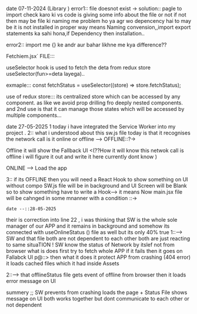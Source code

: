 date 07-11-2024 (Library )
error1::
file doesnot exist ->
solution:: pagle to import check karo ki vs code is giving some info about the file or not if not then may be file ki naming me problem ho ya agr wo depencency hai to may be it is not installed in proper way
means Naming convension,,import export statements ka sahi hona,if Dependency then installation..

error2:: import me {} ke andr aur bahar likhne me kya difference??

Fetchiem.jsx` FILE:::

useSelector hook is used to fetch the deta from redux store useSelector(fun>=deta layega)..

exmaple::: const fetchStatus = useSelector((store) => store.fetchStatus);

use of redux store:::
its centralized store which can be accessed by any component. as like we avoid prop drilling fro deeply nested components. and 2nd use is that it can manage those states which will be accessed by multiple components...

date 27-05-2025
1 today i have integrated the Service Worker into my project .
2:: what i understood about this sw.js file today is that it recognises the network call is it online or offline --> OFFLINE::?->

Offline it will show the Fallback UI <(??How it will know this netwok call is offline i will figure it out and write it here currently dont know )

ONLINE --> Load the app

3:: if its OFFLINE then you will need a React Hook to show something on UI without compo SW.js file will be in background and UI Screen will be Blank
so to show something have to write a Hook--> it means Now main.jsx file will be cahnged in some mnanner with a condition
::->

    date --::28-05-2025

their is correction into line 22 , i was thinking that SW is the whole sole manager of our APP and it remains in background and somehow its connected with useOnlineStatus () file as well but its only 40% true
1::--> SW and that file both are not dependent to each other both are just reacting to same situaTION !
SW know the status of Network by itslef not from browser what is does first try to fetch whole APP if it fails then it goes on Fallabck UI
p@::> then what it does it protect APP from crashing (404 error) it loads cached files which it had inside Assets

2::--> that offlineStatus file gets event of offline from browser then it loads error message on UI

summery ;; SW prevents from crashing loads the page + Status File shows message on UI
both works together but dont communicate to each other or not dependent
